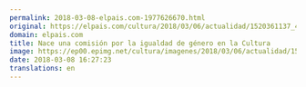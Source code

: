 ```yaml
---
permalink: 2018-03-08-elpais.com-1977626670.html
original: https://elpais.com/cultura/2018/03/06/actualidad/1520361137_497703.html#?ref=rss&format=simple&link=link
domain: elpais.com
title: Nace una comisión por la igualdad de género en la Cultura
image: https://ep00.epimg.net/cultura/imagenes/2018/03/06/actualidad/1520361137_497703_1520363253_rrss_normal.jpg
date: 2018-03-08 16:27:23
translations: en
---
```


